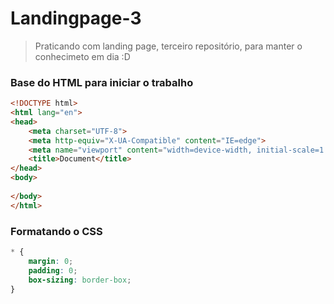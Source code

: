 # Landingpage-3

>Praticando com landing page, terceiro repositório, para manter o conhecimeto em dia :D

### Base do HTML para iniciar o trabalho
```html
<!DOCTYPE html>
<html lang="en">
<head>
    <meta charset="UTF-8">
    <meta http-equiv="X-UA-Compatible" content="IE=edge">
    <meta name="viewport" content="width=device-width, initial-scale=1.0">
    <title>Document</title>
</head>
<body>
    
</body>
</html>
```

### Formatando o CSS
```css
* {
    margin: 0;
    padding: 0;
    box-sizing: border-box;
}
```